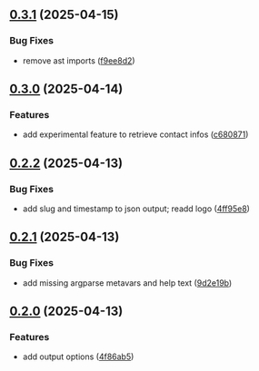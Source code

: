 ## [0.3.1](https://github.com/l4rm4nd/LinkedInDumper/compare/v0.3.0...v0.3.1) (2025-04-15)


### Bug Fixes

* remove ast imports ([f9ee8d2](https://github.com/l4rm4nd/LinkedInDumper/commit/f9ee8d2ebdcdb60a937158cf97835a2ed1bd9ad8))

## [0.3.0](https://github.com/l4rm4nd/LinkedInDumper/compare/v0.2.2...v0.3.0) (2025-04-14)


### Features

* add experimental feature to retrieve contact infos ([c680871](https://github.com/l4rm4nd/LinkedInDumper/commit/c68087116baccf5c123936746e230b102c79cd65))

## [0.2.2](https://github.com/l4rm4nd/LinkedInDumper/compare/v0.2.1...v0.2.2) (2025-04-13)


### Bug Fixes

* add slug and timestamp to json output; readd logo ([4ff95e8](https://github.com/l4rm4nd/LinkedInDumper/commit/4ff95e8ea0fca82292f681c7d4eaf2ebca6822c6))

## [0.2.1](https://github.com/l4rm4nd/LinkedInDumper/compare/v0.2.0...v0.2.1) (2025-04-13)


### Bug Fixes

* add missing argparse metavars and help text ([9d2e19b](https://github.com/l4rm4nd/LinkedInDumper/commit/9d2e19b2fa135d6e445253ea3f4619cfeb628bf8))

## [0.2.0](https://github.com/l4rm4nd/LinkedInDumper/compare/v0.1.5...v0.2.0) (2025-04-13)


### Features

* add output options ([4f86ab5](https://github.com/l4rm4nd/LinkedInDumper/commit/4f86ab57d20a3a3aaa2d5312654047b007c64d83))

